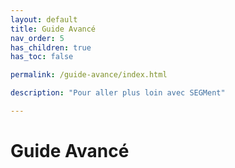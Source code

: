 ```yaml
---
layout: default
title: Guide Avancé
nav_order: 5
has_children: true
has_toc: false

permalink: /guide-avance/index.html

description: "Pour aller plus loin avec SEGMent"

---
```


# Guide Avancé
